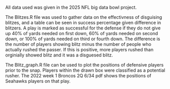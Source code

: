 All data used was given in the 2025 NFL big data bowl project.

The Blitzes.R file was used to gather data on the effectivness of disguising blitzes, and a table can be seen in success percentage given difference in blitzers. 
A play is marked as successful for the defense if they do not give up 40% of yards needed on first down, 60% of yards needed on second down, or 100% of yards needed on third or fourth down.
The difference is the number of players showing blitz minus the number of people who actually rushed the passer. If this is positive, more players rushed than orginially showed blitz and it was a disguesed blitz. 

The Blitz_graph.R file can be used to plot the positions of defensive players prior to the snap. Players within the drawn box were classified as a potential rusher. The 2022 week 1 Broncos 2Q 6/34 pdf shows the positions of Seahawks players on that play.
